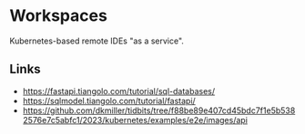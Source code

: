 # Workspaces

Kubernetes-based remote IDEs "as a service".

## Links

- https://fastapi.tiangolo.com/tutorial/sql-databases/
- https://sqlmodel.tiangolo.com/tutorial/fastapi/
- https://github.com/dkmiller/tidbits/tree/f88be89e407cd45bdc7f1e5b5382576e7c5abfc1/2023/kubernetes/examples/e2e/images/api
